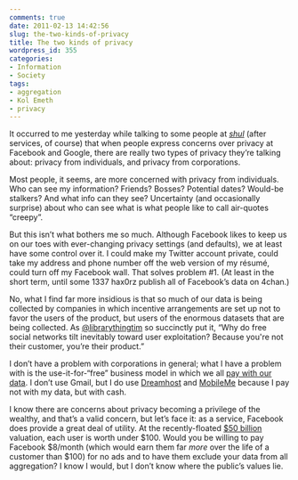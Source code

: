 ```yaml
---
comments: true
date: 2011-02-13 14:42:56
slug: the-two-kinds-of-privacy
title: The two kinds of privacy
wordpress_id: 355
categories:
- Information
- Society
tags:
- aggregation
- Kol Emeth
- privacy
---
```


It occurred to me yesterday while talking to some people at _[shul](http://www.kolemeth.org/)_ (after services, of course) that when people express concerns over privacy at Facebook and Google, there are really two types of privacy they’re talking about: privacy from individuals, and privacy from corporations.

Most people, it seems, are more concerned with privacy from individuals. Who can see  my information? Friends? Bosses? Potential dates? Would-be stalkers? And what info can they see? Uncertainty (and occasionally surprise) about who can see what is what people like to call air-quotes “creepy”.

But this isn’t what bothers me so much. Although Facebook likes to keep us on our toes with ever-changing privacy settings (and defaults), we at least have some control over it. I could make my Twitter account private, could take my address and phone number off the web version of my résumé, could turn off my Facebook wall. That solves problem #1. (At least in the short term, until some 1337 hax0rz publish all of Facebook’s data on 4chan.)

No, what I find far more insidious is that so much of our data is being collected by companies in which incentive arrangements are set up not to favor the users of the product, but users of the enormous datasets that are being collected. As [@librarythingtim](http://twitter.com/#!/librarythingtim/status/13226541303) so succinctly put it, “Why do free social networks tilt inevitably toward user exploitation? Because you're not their customer, you’re their product.”

I don’t have a problem with corporations in general; what I have a problem with is the use-it-for-“free” business model in which we all [pay with our data](http://money.cnn.com/2011/01/28/technology/google_data_privacy_day/index.htm). I don’t use Gmail, but I do use [Dreamhost](http://www.dreamhost.com/) and [MobileMe](http://me.com) because I pay not with my data, but with cash.

I know there are concerns about privacy becoming a privilege of the wealthy, and that’s a valid concern, but let’s face it: as a service, Facebook does provide a great deal of utility. At the recently-floated [$50 billion](http://dealbook.nytimes.com/2011/01/02/goldman-invests-in-facebook-at-50-billion-valuation/) valuation, each user is worth under $100. Would you be willing to pay Facebook $8/month (which would earn them far _more_ over the life of a customer than $100) for no ads and to have them exclude your data from all aggregation? I know I would, but I don’t know where the public’s values lie.
